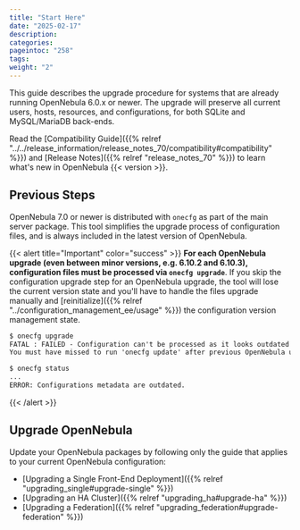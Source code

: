 ```yaml
---
title: "Start Here"
date: "2025-02-17"
description:
categories:
pageintoc: "258"
tags:
weight: "2"
---
```


<a id="start-here"></a>

<!--# Start Here -->

This guide describes the upgrade procedure for systems that are already running OpenNebula 6.0.x or newer. The upgrade will preserve all current users, hosts, resources, and configurations, for both SQLite and MySQL/MariaDB back-ends.

Read the [Compatibility Guide]({{% relref "../../release_information/release_notes_70/compatibility#compatibility" %}}) and [Release Notes]({{% relref "release_notes_70" %}}) to learn what's new in OpenNebula {{< version >}}.

## Previous Steps

OpenNebula 7.0 or newer is distributed with `onecfg` as part of the main server package. This tool simplifies the upgrade process of configuration files, and  is always included in the latest version of OpenNebula.

{{< alert title="Important" color="success" >}}
**For each OpenNebula upgrade (even between minor versions, e.g. 6.10.2 and 6.10.3), configuration files must be processed via `onecfg upgrade`**. If you skip the configuration upgrade step for an OpenNebula upgrade, the tool will lose the current version state and you'll have to handle the files upgrade manually and [reinitialize]({{% relref "../configuration_management_ee/usage" %}}) the configuration version management state.

```default
$ onecfg upgrade
FATAL : FAILED - Configuration can't be processed as it looks outdated!
You must have missed to run 'onecfg update' after previous OpenNebula upgrade.

$ onecfg status
...
ERROR: Configurations metadata are outdated.
```
{{< /alert >}}

<a id="upgrade-guides"></a>

## Upgrade OpenNebula

Update your OpenNebula packages by following only the guide that applies to your current OpenNebula configuration:

- [Upgrading a Single Front-End Deployment]({{% relref "upgrading_single#upgrade-single" %}})
- [Upgrading an HA Cluster]({{% relref "upgrading_ha#upgrade-ha" %}})
- [Upgrading a Federation]({{% relref "upgrading_federation#upgrade-federation" %}})

<a id="validate-upgrade"></a>

